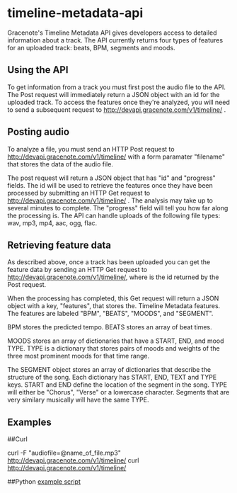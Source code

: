 timeline-metadata-api
=====================

Gracenote's Timeline Metadata API gives developers access to detailed information about a track. The API currently returns four types of features for an uploaded track: beats, BPM, segments and moods.

Using the API
-------------
To get information from a track you must first post the audio file to the API. The Post request will immediately return a JSON object with an id for the uploaded track. To access the features once they're analyzed, you will need to send a subsequent request to http://devapi.gracenote.com/v1/timeline/ .

Posting audio
-------------
To analyze a file, you must send an HTTP Post request to http://devapi.gracenote.com/v1/timeline/ with a form paramater "filename" that stores the data of the audio file.

The post request will return a JSON object that has "id" and "progress" fields. The id will be used to retrieve the features once they have been processed by submitting an HTTP Get request to http://devapi.gracenote.com/v1/timeline/<id> . The analysis may take up to several minutes to complete. The "progress" field will tell you how far along the processing is. The API can handle uploads of the following file types: wav, mp3, mp4, aac, ogg, flac.

Retrieving feature data
-----------------------
As described above, once a track has been uploaded you can get the feature data by sending an HTTP Get request to http://devapi.gracenote.com/v1/timeline/<id>, where <id> is the id returned by the Post request.

When the processing has completed, this Get request will return a JSON object with a key, "features", that stores the. Timeline Metadata features. The features are labeled "BPM", "BEATS", "MOODS", and "SEGMENT".

BPM stores the predicted tempo. BEATS stores an array of beat times.

MOODS stores an array of dictionaries that have a START, END, and mood TYPE. TYPE is a dictionary that stores pairs of moods and weights of the three most prominent moods for that time range.

The SEGMENT object stores an array of dictionaries that describe the structure of the song. Each dictionary has START, END, TEXT and TYPE keys. START and END define the location of the segment in the song. TYPE will either be "Chorus", "Verse" or a lowercase character. Segments that are very similary musically will have the same TYPE.

Examples
--------
##Curl

curl -F "audiofile=@name\_of\_file.mp3" http://devapi.gracenote.com/v1/timeline/
curl http://devapi.gracenote.com/v1/timeline/<id>


##Python
[example script](example.py)
